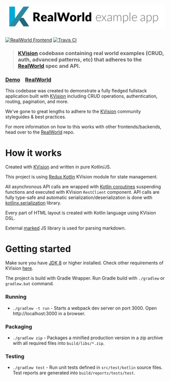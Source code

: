 # ![RealWorld Example App](kvision-logo.png)

[![RealWorld Frontend](https://img.shields.io/badge/realworld-frontend-%23783578.svg)](http://realworld.io)
[![Travis CI](https://travis-ci.com/rjaros/kvision-realworld-example-app.svg?branch=master)](https://travis-ci.com/rjaros/kvision-realworld-example-app)

> ### [KVision](https://github.com/rjaros/kvision) codebase containing real world examples (CRUD, auth, advanced patterns, etc) that adheres to the [RealWorld](https://github.com/gothinkster/realworld) spec and API.

### [Demo](https://rjaros.github.io/kvision-realworld-example-app/)&nbsp;&nbsp;&nbsp;&nbsp;[RealWorld](https://github.com/gothinkster/realworld)

This codebase was created to demonstrate a fully fledged fullstack application built with [KVision](https://github.com/rjaros/kvision) including CRUD operations, authentication, routing, pagination, and more.

We've gone to great lengths to adhere to the [KVision](https://github.com/rjaros/kvision) community styleguides & best practices.

For more information on how to this works with other frontends/backends, head over to the [RealWorld](https://github.com/gothinkster/realworld) repo.

# How it works

Created with [KVision](https://github.com/rjaros/kvision) and written in pure Kotlin/JS.

This project is using [Redux Kotlin](https://reduxkotlin.org/) KVision module for state management.

All asynchronous API calls are wrapped with [Kotlin coroutines](https://github.com/Kotlin/kotlinx.coroutines) suspending 
functions and executed with KVision `RestClient` component. API calls are fully type-safe and automatic
serialization/deserialization is done with [kotlinx.serialization](https://github.com/Kotlin/kotlinx.serialization) library.

Every part of HTML layout is created with Kotlin language using KVision DSL.

External [marked](https://www.npmjs.com/package/marked) JS library is used for parsing markdown.

# Getting started

Make sure you have [JDK 8](https://openjdk.java.net/) or higher installed. Check other requirements of KVision [here](https://kvision.gitbook.io/kvision-guide/part-1-fundamentals/setting-up).

The project is build with Gradle Wrapper. Run Gradle build with `./gradlew` or `gradlew.bat` command.

### Running
* `./gradlew -t run` - Starts a webpack dev server on port 3000. Open http://localhost:3000 in a browser.

### Packaging
* `./gradlew zip` - Packages a minified production version in a zip archive with all required files into `build/libs/*.zip`.

### Testing
* `./gradlew test` - Run unit tests defined in `src/test/kotlin` source files. Test reports are generated into `build/reports/tests/test`.
